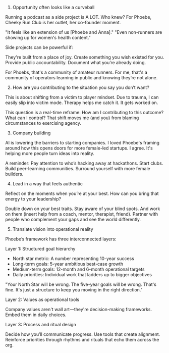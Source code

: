 1. Opportunity often looks like a curveball

Running a podcast as a side project is A LOT. Who knew? For Phoebe, Cheeky Run Club is her outlet, her co-founder moment. 

"It feels like an extension of us [Phoebe and Anna]."
"Even non-runners are showing up for women's health content."

Side projects can be powerful if:

They're built from a place of joy. Create something you wish existed for you. Provide public accountability. Document what you’re already doing.

For Phoebs, that's a community of amateur runners. For me, that's a community of operators learning in public and knowing they’re not alone.

2. How are you contributing to the situation you say you don’t want?

This is about shifting from a victim to player mindset. Due to trauma, I can easily slip into victim mode. Therapy helps me catch it. It gets worked on. 

This question is a real-time reframe: 
How am I contributing to this outcome? What can I control? That shift moves me (and you) from blaming circumstances to exercising agency.

3. Company building

AI is lowering the barriers to starting companies. I loved Phoebe's framing around how this opens doors for more female-led startups. I agree. It's helping more people turn ideas into reality.

A reminder: Pay attention to who’s hacking away at hackathons. Start clubs. Build peer-learning communities. Surround yourself with more female builders.

4. Lead in a way that feels authentic

Reflect on the moments when you’re at your best. How can you bring that energy to your leadership?

Double down on your best traits. Stay aware of your blind spots. And work on them (insert help from a coach, mentor, therapist, friend). Partner with people who complement your gaps and see the world differently.

5. Translate vision into operational reality

Phoebe’s framework has three interconnected layers:

Layer 1: Structured goal hierarchy

- North star metric: A number representing 10-year success
- Long-term goals: 5-year ambitious best-case growth
- Medium-term goals: 12-month and 6-month operational targets
- Daily priorities: Individual work that ladders up to bigger objectives

"Your North Star will be wrong. The five-year goals will be wrong. That's fine. It's just a structure to keep you moving in the right direction."

Layer 2: Values as operational tools

Company values aren't wall art—they're decision-making frameworks. Embed them in daily choices.

Layer 3: Process and ritual design

Decide how you’ll communicate progress. Use tools that create alignment. Reinforce priorities through rhythms and rituals that echo them across the org.